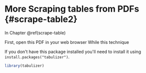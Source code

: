 # More Scraping tables from PDFs {#scrape-table2}

In  Chapter \@ref(scrape-table)

First, open this PDF in your web browser
While this technique 

If you don't have this package installed you'll need to install it using `install.packages("tabulizer")`. 


```r
library(tabulizer)
```


